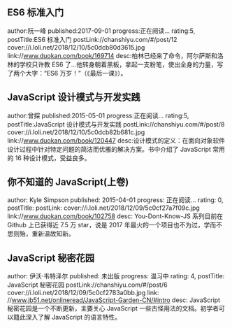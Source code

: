 ## ES6 标准入门

author:阮一峰
published:2017-09-01
progress:正在阅读...
rating:5,
postTitle:ES6 标准入门
postLink://chanshiyu.com/#/post/12
cover://i.loli.net/2018/12/10/5c0dcb80d3615.jpg
link://www.duokan.com/book/169714
desc:柏林已经来了命令，阿尔萨斯和洛林的学校只许教 ES6 了...他转身朝着黑板，拿起一支粉笔，使出全身的力量，写了两个大字：“ES6 万岁！”（《最后一课》）。

## JavaScript 设计模式与开发实践

author:曾探
published:2015-05-01
progress:正在阅读...
rating:5,
postTitle:JavaScript 设计模式与开发实践
postLink://chanshiyu.com/#/post/8
cover://i.loli.net/2018/12/10/5c0dcb82b681c.jpg
link://www.duokan.com/book/120447
desc:设计模式的定义：在面向对象软件设计过程中针对特定问题的简洁而优雅的解决方案。书中介绍了 JavaScript 常用的 16 种设计模式，受益良多。

## 你不知道的 JavaScript(上卷)

author: Kyle Simpson
published: 2015-04-01
progress: 正在阅读...
rating: 0,
postTitle:
postLink:
cover://i.loli.net/2018/12/09/5c0cf27a7f09c.jpg
link://www.duokan.com/book/102758
desc: You-Dont-Know-JS 系列目前在 Github 上已获得近 7.5 万 star，说是 2017 年最火的一个项目也不为过，学而不思则殆，重新温故知新。

## JavaScript 秘密花园

author: 伊沃·韦特泽尔
published: 未出版
progress: 温习中
rating: 4,
postTitle: JavaScript 秘密花园
postLink://chanshiyu.com/#/post/6
cover://i.loli.net/2018/12/09/5c0cf2783a0bb.jpg
link: //www.jb51.net/onlineread/JavaScript-Garden-CN/#intro
desc: JavaScript 秘密花园是一个不断更新，主要关心 JavaScript 一些古怪用法的文档。初学者可以籍此深入了解 JavaScript 的语言特性。
